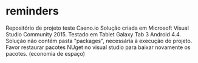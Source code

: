 ﻿# reminders
Repositório de projeto teste Caeno.io
Solução criada em Microsoft Visual Studio Community 2015.
Testado em Tablet Galaxy Tab 3 Android 4.4.
Solução não contém pasta "packages", necessária à execução do projeto. Favor restaurar pacotes NUget no visual studio para baixar novamente os pacotes. (economia de espaço)
